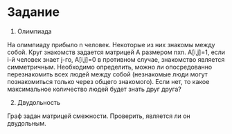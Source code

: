# Задание

1. Олимпиада

На олимпиаду прибыло n человек. Некоторые из них знакомы между собой. Круг знакомств задается матрицей A размером nxn. A[i,j]=1, если i-й человек знает j-го, A[i,j]=0 в противном случае, знакомство является симметричным. Необходимо определить, можно ли опосредованно перезнакомить всех людей между собой (незнакомые люди могут познакомиться только через общего знакомого). Если нет, то какое максимальное количество людей будет знать друг друга?

2. Двудольность

Граф задан матрицей смежности. Проверить, является ли он двудольным.
